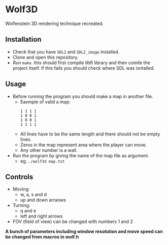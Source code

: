 # Wolf3D
Wolfenstein 3D rendering technique recreated.

## Installation
- Check that you have `SDL2` and `SDL2_image` installed.
- Clone and open this repository.
- Run `make`. this should first compile libft library and then comile the project itself. If this fails you should check where SDL was isntalled.

## Usage
- Before running the program you should make a map in another file.
	- Eaxmple of valid a map:
		```
		1 1 1 1
		1 0 0 1
		1 0 0 1
		1 1 1 1
		```
	- All lines have to be the same length and there should not be empty lines.
	- Zeros in the map represent area where the player can move.
	- Any other number is a wall.
- Run the program by giving the name of the map file as argument.
	- eg. `./wolf3d map.txt`

## Controls
- Moving:
	- w, a, s and d
	- up and down arraows
- Turning:
	- q and e
	- left and right arrows
- FOV (field of view) can be changed with numbers 1 and 2

**A bunch of parameters including window resolution and move speed can be changed from macros in wolf.h**
